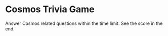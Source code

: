 # Cosmos Trivia Game

Answer Cosmos related questions within the time limit. See the score in the end.